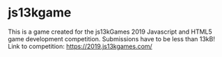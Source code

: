 # js13kgame
This is a game created for the js13kGames 2019 Javascript and HTML5 game development competition. Submissions have to be less than 13kB! Link to competition: https://2019.js13kgames.com/
